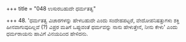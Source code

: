 +++
title = "048 ಉಸುರಬಹುದೇ ಧರ್ಮತತ್ವ"

+++
48. 'ಧರ್ಮತತ್ವ ವಿಚಾರಗಳನ್ನು ಹೇಳಬಹುದೇ ಎಂದು ಸಂದೇಹಪಟ್ಟರೆ, ವೇದೋಪನಿಷತ್ತುಗಳು ಶಕ್ತಿ ಹೀನವಾಗುವುದಿಲ್ಲವೆ (?) ವಿಪ್ರರ ಮತಿಗೆ ಒಪ್ಪುವಂತೆ ಧರ್ಮವನ್ನು ನಾನು ಹೇಳುತ್ತೇನೆ, ನೀನು ಕೇಳು' ಎಂದು ಧರ್ಮರಾಯನು ಹಾವಿಗೆ ವಿನಯದಿಂದ ಹೇಳಿದನು.